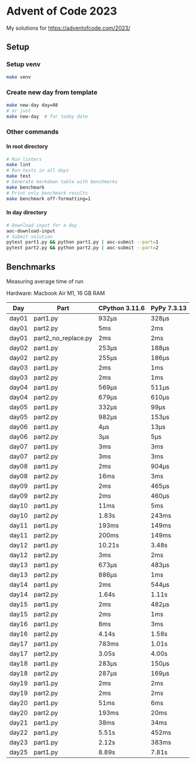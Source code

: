 # Advent of Code 2023

My solutions for https://adventofcode.com/2023/

## Setup

### Setup venv

```bash
make venv
```

### Create new day from template

```bash
make new-day day=08
# or just
make new-day  # for today date
```

### Other commands

#### In root directory

```bash
# Run linters
make lint
# Run tests in all days
make test
# Generate markdown table with benchmarks
make benchmark
# Print only benchmark results
make benchmark off-formatting=1
```

#### In day directory

```bash
# Download input for a day
aoc-download-input
# Submit solution
pytest part1.py && python part1.py | aoc-submit --part=1
pytest part2.py && python part2.py | aoc-submit --part=2
```

## Benchmarks

Measuring average time of run

Hardware: Macbook Air M1, 16 GB RAM

| Day   | Part                | CPython 3.11.6 | PyPy 7.3.13 |
|-------|---------------------|----------------|-------------|
| day01 | part1.py            | 932μs          | 328μs       |
| day01 | part2.py            | 5ms            | 2ms         |
| day01 | part2_no_replace.py | 2ms            | 2ms         |
| day02 | part1.py            | 253μs          | 188μs       |
| day02 | part2.py            | 255μs          | 186μs       |
| day03 | part1.py            | 2ms            | 1ms         |
| day03 | part2.py            | 2ms            | 1ms         |
| day04 | part1.py            | 569μs          | 511μs       |
| day04 | part2.py            | 679μs          | 610μs       |
| day05 | part1.py            | 332μs          | 99μs        |
| day05 | part2.py            | 982μs          | 153μs       |
| day06 | part1.py            | 4μs            | 13μs        |
| day06 | part2.py            | 3μs            | 5μs         |
| day07 | part1.py            | 3ms            | 3ms         |
| day07 | part2.py            | 3ms            | 3ms         |
| day08 | part1.py            | 2ms            | 904μs       |
| day08 | part2.py            | 16ms           | 3ms         |
| day09 | part1.py            | 2ms            | 465μs       |
| day09 | part2.py            | 2ms            | 460μs       |
| day10 | part1.py            | 11ms           | 5ms         |
| day10 | part2.py            | 1.83s          | 243ms       |
| day11 | part1.py            | 193ms          | 149ms       |
| day11 | part2.py            | 200ms          | 149ms       |
| day12 | part1.py            | 10.21s         | 3.48s       |
| day12 | part2.py            | 3ms            | 2ms         |
| day13 | part1.py            | 673μs          | 483μs       |
| day13 | part2.py            | 886μs          | 1ms         |
| day14 | part1.py            | 2ms            | 544μs       |
| day14 | part2.py            | 1.64s          | 1.11s       |
| day15 | part1.py            | 2ms            | 482μs       |
| day15 | part2.py            | 2ms            | 1ms         |
| day16 | part1.py            | 8ms            | 3ms         |
| day16 | part2.py            | 4.14s          | 1.58s       |
| day17 | part1.py            | 783ms          | 1.01s       |
| day17 | part2.py            | 3.05s          | 4.00s       |
| day18 | part1.py            | 283μs          | 150μs       |
| day18 | part2.py            | 287μs          | 169μs       |
| day19 | part1.py            | 2ms            | 2ms         |
| day19 | part2.py            | 2ms            | 2ms         |
| day20 | part1.py            | 51ms           | 6ms         |
| day20 | part2.py            | 193ms          | 20ms        |
| day21 | part1.py            | 38ms           | 34ms        |
| day22 | part1.py            | 5.51s          | 452ms       |
| day23 | part1.py            | 2.12s          | 383ms       |
| day25 | part1.py            | 8.89s          | 7.81s       |
